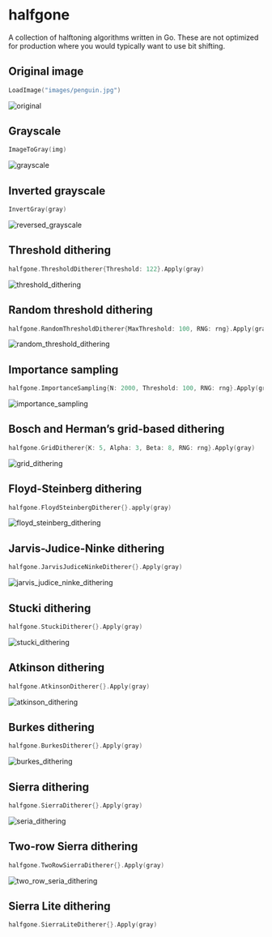 # halfgone

A collection of halftoning algorithms written in Go. These are not optimized for production where you would typically want to use bit shifting.


## Original image

```go
LoadImage("images/penguin.jpg")
```

![original](examples/images/penguin.jpg)


## Grayscale

```go
ImageToGray(img)
```

![grayscale](examples/images/grayscale.png)


## Inverted grayscale

```go
InvertGray(gray)
```

![reversed_grayscale](examples/images/inverted_grayscale.png)


## Threshold dithering

```go
halfgone.ThresholdDitherer{Threshold: 122}.Apply(gray)
```

![threshold_dithering](examples/images/threshold_dithering.png)


## Random threshold dithering

```go
halfgone.RandomThresholdDitherer{MaxThreshold: 100, RNG: rng}.Apply(gray)
```

![random_threshold_dithering](examples/images/random_threshold_dithering.png)


## Importance sampling

```go
halfgone.ImportanceSampling{N: 2000, Threshold: 100, RNG: rng}.Apply(gray)
```

![importance_sampling](examples/images/importance_sampling.png)


## Bosch and Herman’s grid-based dithering

```go
halfgone.GridDitherer{K: 5, Alpha: 3, Beta: 8, RNG: rng}.Apply(gray)
```

![grid_dithering](examples/images/grid_dithering.png)


## Floyd-Steinberg dithering

```go
halfgone.FloydSteinbergDitherer{}.apply(gray)
```

![floyd_steinberg_dithering](examples/images/floyd_steinberg_dithering.png)


## Jarvis-Judice-Ninke dithering

```go
halfgone.JarvisJudiceNinkeDitherer{}.Apply(gray)
```

![jarvis_judice_ninke_dithering](examples/images/jarvis_judice_ninke_dithering.png)


## Stucki dithering

```go
halfgone.StuckiDitherer{}.Apply(gray)
```

![stucki_dithering](examples/images/stucki_dithering.png)


## Atkinson dithering

```go
halfgone.AtkinsonDitherer{}.Apply(gray)
```

![atkinson_dithering](examples/images/atkinson_dithering.png)


## Burkes dithering

```go
halfgone.BurkesDitherer{}.Apply(gray)
```

![burkes_dithering](examples/images/burkes_dithering.png)


## Sierra dithering

```go
halfgone.SierraDitherer{}.Apply(gray)
```

![seria_dithering](examples/images/seria_dithering.png)


## Two-row Sierra dithering

```go
halfgone.TwoRowSierraDitherer{}.Apply(gray)
```

![two_row_seria_dithering](examples/images/two_row_seria_dithering.png)


## Sierra Lite dithering

```go
halfgone.SierraLiteDitherer{}.Apply(gray)
```
